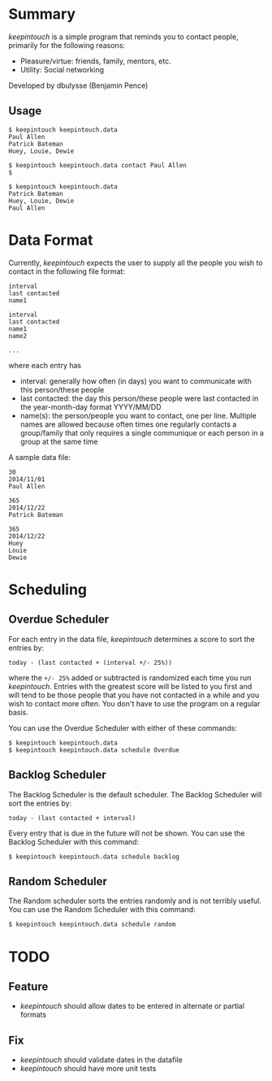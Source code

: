 # Summary

_keepintouch_ is a simple program that reminds you to contact people, primarily for the following reasons:

* Pleasure/virtue: friends, family, mentors, etc.
* Utility: Social networking

Developed by dbulysse (Benjamin Pence)

## Usage

    $ keepintouch keepintouch.data
    Paul Allen
    Patrick Bateman
    Huey, Louie, Dewie

    $ keepintouch keepintouch.data contact Paul Allen
    $

    $ keepintouch keepintouch.data
    Patrick Bateman
    Huey, Louie, Dewie
    Paul Allen

# Data Format

Currently, _keepintouch_ expects the user to supply all the people you wish to contact in the following file format:

    interval
    last contacted
    name1
  
    interval
    last contacted
    name1
    name2
  
    ...

where each entry has

* interval: generally how often (in days) you want to communicate with this person/these people
* last contacted: the day this person/these people were last contacted in the year-month-day format YYYY/MM/DD
* name(s): the person/people you want to contact, one per line. Multiple names are allowed because often times one regularly contacts a group/family that only requires a single communique or each person in a group at the same time

A sample data file:

    30
    2014/11/01
    Paul Allen
 
    365
    2014/12/22
    Patrick Bateman
 
    365
    2014/12/22
    Huey
    Louie
    Dewie

# Scheduling

## Overdue Scheduler

For each entry in the data file, _keepintouch_ determines a score to sort the entries by:

    today - (last contacted + (interval +/- 25%)) 

where the `+/- 25%` added or subtracted is randomized each time you run _keepintouch_. Entries with the greatest score will be listed to you first and will tend to be those people that you have not contacted in a while and you wish to contact more often. You don't have to use the program on a regular basis.

You can use the Overdue Scheduler with either of these commands:

    $ keepintouch keepintouch.data
    $ keepintouch keepintouch.data schedule Overdue

## Backlog Scheduler

The Backlog Scheduler is the default scheduler. The Backlog Scheduler will sort the entries by:

    today - (last contacted + interval)

Every entry that is due in the future will not be shown. You can use the Backlog Scheduler with this command:

    $ keepintouch keepintouch.data schedule backlog

## Random Scheduler

The Random scheduler sorts the entries randomly and is not terribly useful. You can use the Random Scheduler with this command:

    $ keepintouch keepintouch.data schedule random

# TODO

## Feature

* _keepintouch_ should allow dates to be entered in alternate or partial formats

## Fix

* _keepintouch_ should validate dates in the datafile
* _keepintouch_ should have more unit tests
